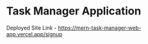 # Task Manager Application

Deployed Site Link - https://mern-task-manager-web-app.vercel.app/signup

